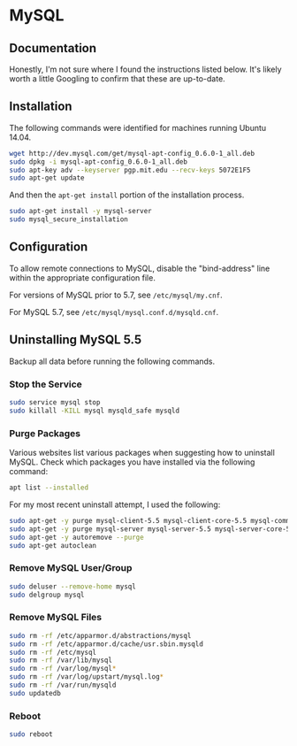 # MySQL

## Documentation

Honestly, I'm not sure where I found the instructions listed below. It's likely worth a little Googling to confirm that these are up-to-date.

## Installation

The following commands were identified for machines running Ubuntu 14.04.

```bash
wget http://dev.mysql.com/get/mysql-apt-config_0.6.0-1_all.deb
sudo dpkg -i mysql-apt-config_0.6.0-1_all.deb
sudo apt-key adv --keyserver pgp.mit.edu --recv-keys 5072E1F5
sudo apt-get update
```

And then the `apt-get install` portion of the installation process.

```bash
sudo apt-get install -y mysql-server
sudo mysql_secure_installation
```

## Configuration

To allow remote connections to MySQL, disable the "bind-address" line within the appropriate configuration file.

For versions of MySQL prior to 5.7, see `/etc/mysql/my.cnf`.

For MySQL 5.7, see `/etc/mysql/mysql.conf.d/mysqld.cnf`.

## Uninstalling MySQL 5.5

Backup all data before running the following commands.

### Stop the Service

```bash
sudo service mysql stop
sudo killall -KILL mysql mysqld_safe mysqld
```

### Purge Packages

Various websites list various packages when suggesting how to uninstall
MySQL. Check which packages you have installed via the following command:

```bash
apt list --installed
```

For my most recent uninstall attempt, I used the following:

```bash
sudo apt-get -y purge mysql-client-5.5 mysql-client-core-5.5 mysql-common
sudo apt-get -y purge mysql-server mysql-server-5.5 mysql-server-core-5.5
sudo apt-get -y autoremove --purge
sudo apt-get autoclean
```

### Remove MySQL User/Group

```bash
sudo deluser --remove-home mysql
sudo delgroup mysql
```

### Remove MySQL Files

```bash
sudo rm -rf /etc/apparmor.d/abstractions/mysql
sudo rm -rf /etc/apparmor.d/cache/usr.sbin.mysqld
sudo rm -rf /etc/mysql
sudo rm -rf /var/lib/mysql
sudo rm -rf /var/log/mysql*
sudo rm -rf /var/log/upstart/mysql.log*
sudo rm -rf /var/run/mysqld
sudo updatedb
```

### Reboot

```bash
sudo reboot
```
